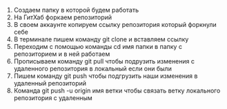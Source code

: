 1. Создаем папку в которой будем работать
2. На ГитХаб форкаем репозиторий
3. В своем аккаунте копируем ссылку репозитория который форкнули себе
4. В терминале пишем команду git clone и вставляем ссылку
5. Переходим с помощью команды cd имя папки в папку с репозиторием и в ней работаем
6. Прописываем команду git pull чтобы подрузить изменения с удаленного репозитория в локальный если они были
7. Пишем команду git push чтобы подгрузить наши изменения в удаленный репозиторий
8. Команда git push -u origin имя ветки чтобы связать ветку локального репозитория с удаленным